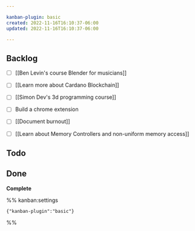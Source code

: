 ```yaml
---

kanban-plugin: basic
created: 2022-11-16T16:10:37-06:00
updated: 2022-11-16T16:10:37-06:00

---
```


## Backlog

- [ ] [[Ben Levin's course  Blender for musicians]]
- [ ] [[Learn more about Cardano Blockchain]]
- [ ] [[Simon Dev's 3d programming course]]
- [ ] Build a chrome extension
- [ ] [[Document burnout]]
- [ ] [[Learn about Memory Controllers and non-uniform memory access]]


## Todo



## Done

**Complete**




%% kanban:settings
```
{"kanban-plugin":"basic"}
```
%%